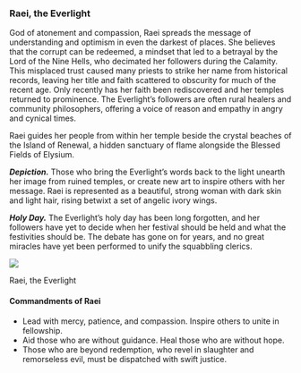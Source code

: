 ### Raei, the Everlight

God of atonement and compassion, Raei spreads the message of understanding and optimism in even the darkest of places. She believes that the corrupt can be redeemed, a mindset that led to a betrayal by the Lord of the Nine Hells, who decimated her followers during the Calamity. This misplaced trust caused many priests to strike her name from historical records, leaving her title and faith scattered to obscurity for much of the recent age. Only recently has her faith been rediscovered and her temples returned to prominence. The Everlight’s followers are often rural healers and community philosophers, offering a voice of reason and empathy in angry and cynical times.

Raei guides her people from within her temple beside the crystal beaches of the Island of Renewal, a hidden sanctuary of flame alongside the Blessed Fields of Elysium.

**_Depiction._** Those who bring the Everlight’s words back to the light unearth her image from ruined temples, or create new art to inspire others with her message. Raei is represented as a beautiful, strong woman with dark skin and light hair, rising betwixt a set of angelic ivory wings.

**_Holy Day._** The Everlight’s holy day has been long forgotten, and her followers have yet to decide when her festival should be held and what the festivities should be. The debate has gone on for years, and no great miracles have yet been performed to unify the squabbling clerics.

[![](https://media.dndbeyond.com/compendium-images/egtw/yDOyqyOocErRgYJK/01-14.png)](https://media.dndbeyond.com/compendium-images/egtw/yDOyqyOocErRgYJK/01-14.png)

Raei, the Everlight

#### Commandments of Raei

-   Lead with mercy, patience, and compassion. Inspire others to unite in fellowship.
-   Aid those who are without guidance. Heal those who are without hope.
-   Those who are beyond redemption, who revel in slaughter and remorseless evil, must be dispatched with swift justice.